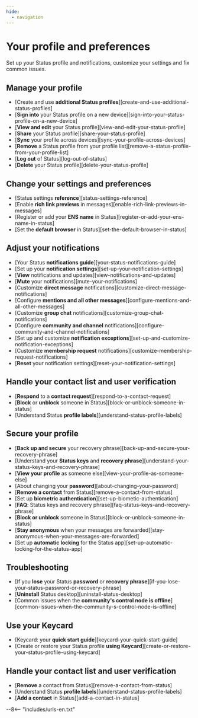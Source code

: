 ```yaml
---
hide:
  - navigation
---
```


# Your profile and preferences

Set up your Status profile and notifications, customize your settings and fix common issues.

## Manage your profile

- [Create and use **additional Status profiles**][create-and-use-additional-status-profiles]
- [**Sign into** your Status profile on a new device][sign-into-your-status-profile-on-a-new-device]
- [**View and edit** your Status profile][view-and-edit-your-status-profile]
- [**Share** your Status profile][share-your-status-profile]
- [**Sync** your profile across devices][sync-your-profile-across-devices]
- [**Remove** a Status profile from your profile list][remove-a-status-profile-from-your-profile-list]
- [**Log out** of Status][log-out-of-status]
- [**Delete** your Status profile][delete-your-status-profile]

## Change your settings and preferences

- [Status settings **reference**][status-settings-reference]
- [Enable **rich link previews** in messages][enable-rich-link-previews-in-messages]
- [Register or add your **ENS name** in Status][register-or-add-your-ens-name-in-status]
- [Set the **default browser** in Status][set-the-default-browser-in-status]

## Adjust your notifications

- [Your Status **notifications guide**][your-status-notifications-guide]
- [Set up your **notification settings**][set-up-your-notification-settings]
- [**View** notifications and updates][view-notifications-and-updates]
- [**Mute** your notifications][mute-your-notifications]
- [Customize **direct message** notifications][customize-direct-message-notifications]
- [Configure **mentions and all other messages**][configure-mentions-and-all-other-messages]
- [Customize **group chat** notifications][customize-group-chat-notifications]
- [Configure **community and channel** notifications][configure-community-and-channel-notifications]
- [Set up and customize **notification exceptions**][set-up-and-customize-notification-exceptions]
- [Customize **membership request** notifications][customize-membership-request-notifications]
- [**Reset** your notification settings][reset-your-notification-settings]

## Handle your contact list and user verification

- [**Respond** to a **contact request**][respond-to-a-contact-request]
- [**Block** or **unblock** someone in Status][block-or-unblock-someone-in-status]
- [Understand Status **profile labels**][understand-status-profile-labels]

## Secure your profile

- [**Back up and secure** your recovery phrase][back-up-and-secure-your-recovery-phrase]
- [Understand your **Status keys** and **recovery phrase**][understand-your-status-keys-and-recovery-phrase]
- [**View your profile** as someone else][view-your-profile-as-someone-else]
- [About changing your **password**][about-changing-your-password]
- [**Remove a contact** from Status][remove-a-contact-from-status]
- [Set up **biometric authentication**][set-up-biometic-authentication]
- [**FAQ**: Status keys and recovery phrase][faq-status-keys-and-recovery-phrase]
- [**Block or unblock** someone in Status][block-or-unblock-someone-in-status]
- [**Stay anonymous** when your messages are forwarded][stay-anonymous-when-your-messages-are-forwarded]
- [Set up **automatic locking** for the Status app][set-up-automatic-locking-for-the-status-app]

## Troubleshooting

- [If you **lose** your Status **password** or **recovery phrase**][if-you-lose-your-status-password-or-recovery-phrase]
- [**Uninstall** Status desktop][uninstall-status-desktop]
- [Common issues when the **community's control node is offline**][common-issues-when-the-community-s-control-node-is-offline]

## Use your Keycard

- [Keycard: your **quick start guide**][keycard-your-quick-start-guide]
- [Create or restore your Status profile **using Keycard**][create-or-restore-your-status-profile-using-keycard]

## Handle your contact list and user verification

- [**Remove** a contact from Status][remove-a-contact-from-status]
- [Understand Status **profile labels**][understand-status-profile-labels]
- [**Add a contact** in Status][add-a-contact-in-status]

--8<-- "includes/urls-en.txt"
